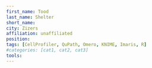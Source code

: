 ```yaml
---
first_name: Tood
last_name: Shelter
short_name:
city: Zizers
affiliation: unaffiliated
position: 
tags: [CellProfiler, QuPath, Omero, KNIME, Imaris, R]
#categories: [cat1, cat2, cat3]
tools:
---
```

